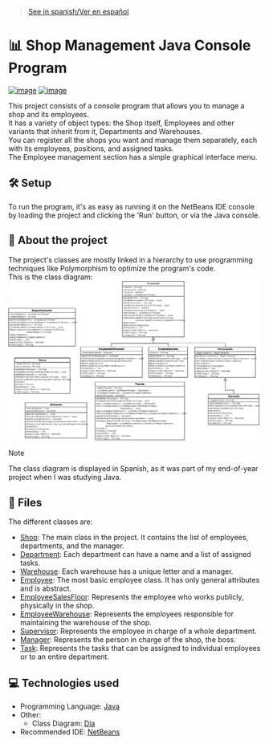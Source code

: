 > [See in spanish/Ver en español]()

# 📊 Shop Management Java Console Program

[![image](https://img.shields.io/badge/apache%20netbeans-1B6AC6?style=for-the-badge&logo=apache%20netbeans%20IDE&logoColor=white)](https://netbeans.apache.org/front/main/index.html)
[![image](https://img.shields.io/badge/java-%23ED8B00.svg?style=for-the-badge&logo=openjdk&logoColor=white)](https://www.java.com/)

This project consists of a console program that allows you to manage a shop and its employees.  
It has a variety of object types: the Shop itself, Employees and other variants that inherit from it, Departments and Warehouses.  
You can register all the shops you want and manage them separately, each with its employees, positions, and assigned tasks.  
The Employee management section has a simple graphical interface menu.

## 🛠️ Setup
To run the program, it's as easy as running it on the NetBeans IDE console by loading the project and clicking the 'Run' button, or via the Java console.

## 📖 About the project
The project's classes are mostly linked in a hierarchy to use programming techniques like Polymorphism to optimize the program's code.  
This is the class diagram:  
<img src="/RepositoryResources/classDiagram.png" width="500" alt="Class diagram">

> [!NOTE]  
> The class diagram is displayed in Spanish, as it was part of my end-of-year project when I was studying Java.

## 📂 Files
The different classes are:
- [Shop](): The main class in the project. It contains the list of employees, departments, and the manager.
- [Department](): Each department can have a name and a list of assigned tasks.
- [Warehouse](): Each warehouse has a unique letter and a manager.
- [Employee](): The most basic employee class. It has only general attributes and is abstract.
- [EmployeeSalesFloor](): Represents the employee who works publicly, physically in the shop.
- [EmployeeWarehouse](): Represents the employees responsible for maintaining the warehouse of the shop.
- [Supervisor](): Represents the employee in charge of a whole department.
- [Manager](): Represents the person in charge of the shop, the boss.
- [Task](): Represents the tasks that can be assigned to individual employees or to an entire department.

## 💻 Technologies used
- Programming Language: [Java](https://www.java.com/)
- Other:
  - Class Diagram: [Dia](http://dia-installer.de/index.html)
- Recommended IDE: [NetBeans](https://netbeans.apache.org/front/main/index.html)
